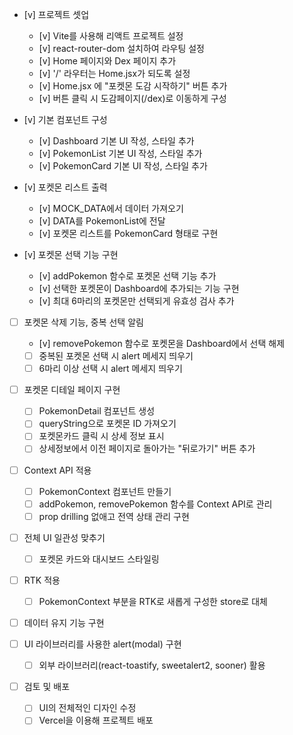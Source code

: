 - [v] 프로젝트 셋업

  - [v] Vite를 사용해 리액트 프로젝트 설정
  - [v] react-router-dom 설치하여 라우팅 설정
  - [v] Home 페이지와 Dex 페이지 추가
  - [v] '/' 라우터는 Home.jsx가 되도록 설정
  - [v] Home.jsx 에 "포켓몬 도감 시작하기" 버튼 추가
  - [v] 버튼 클릭 시 도감페이지(/dex)로 이동하게 구성

- [v] 기본 컴포넌트 구성

  - [v] Dashboard 기본 UI 작성, 스타일 추가
  - [v] PokemonList 기본 UI 작성, 스타일 추가
  - [v] PokemonCard 기본 UI 작성, 스타일 추가

- [v] 포켓몬 리스트 출력

  - [v] MOCK_DATA에서 데이터 가져오기
  - [v] DATA를 PokemonList에 전달
  - [v] 포켓몬 리스트를 PokemonCard 형태로 구현

- [v] 포켓몬 선택 기능 구현

  - [v] addPokemon 함수로 포켓몬 선택 기능 추가
  - [v] 선택한 포켓몬이 Dashboard에 추가되는 기능 구현
  - [v] 최대 6마리의 포켓몬만 선택되게 유효성 검사 추가

- [ ] 포켓몬 삭제 기능, 중복 선택 알림

  - [v] removePokemon 함수로 포켓몬을 Dashboard에서 선택 해제
  - [ ] 중복된 포켓몬 선택 시 alert 메세지 띄우기
  - [ ] 6마리 이상 선택 시 alert 메세지 띄우기

- [ ] 포켓몬 디테일 페이지 구현

  - [ ] PokemonDetail 컴포넌트 생성
  - [ ] queryString으로 포켓몬 ID 가져오기
  - [ ] 포켓몬카드 클릭 시 상세 정보 표시
  - [ ] 상세정보에서 이전 페이지로 돌아가는 "뒤로가기" 버튼 추가

- [ ] Context API 적용

  - [ ] PokemonContext 컴포넌트 만들기
  - [ ] addPokemon, removePokemon 함수를 Context API로 관리
  - [ ] prop drilling 없애고 전역 상태 관리 구현

- [ ] 전체 UI 일관성 맞추기

  - [ ] 포켓몬 카드와 대시보드 스타일링

- [ ] RTK 적용

  - [ ] PokemonContext 부분을 RTK로 새롭게 구성한 store로 대체

- [ ] 데이터 유지 기능 구현
- [ ] UI 라이브러리를 사용한 alert(modal) 구현

  - [ ] 외부 라이브러리(react-toastify, sweetalert2, sooner) 활용

- [ ] 검토 및 배포
  - [ ] UI의 전체적인 디자인 수정
  - [ ] Vercel을 이용해 프로젝트 배포
